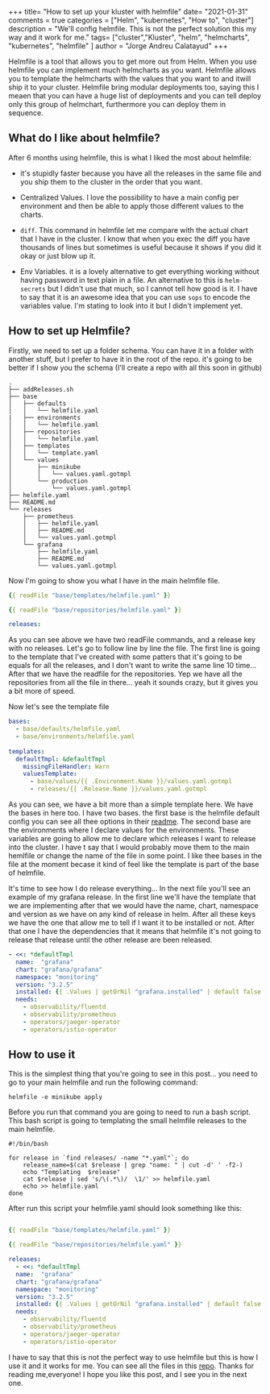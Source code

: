 +++
title= "How to set up your kluster with helmfile"
date= "2021-01-31"
comments = true
categories = ["Helm", "kubernetes", "How to", "cluster"]
description = "We'll config helmfile. This is not the perfect solution this my way and it work for me."
tags= ["cluster","Kluster", "helm", "helmcharts", "kubernetes", "helmfile" ]
author = "Jorge Andreu Calatayud"
+++


Helmfile is a tool that allows you to get more out from Helm. When you use helmfile you can implement much helmcharts as you want. Helmfile allows you to template the helmcharts with the values that you want to and itwill ship it to your cluster. Helmfile bring modular deployments too, saying this I meaen that you can have a huge list of deployments and you can tell deploy only this group of helmchart, furthermore you can deploy them in sequence.

## What do I like about helmfile?
After 6 months using helmfile, this is what I liked the most about helmfile:
-  it's stupidly faster because you have all the releases in the same file and you ship them to the cluster in the order that you want.


- Centralized Values. I love the possibility to have a main config per environment and then be able to apply those different values to the charts.

- `diff`. This command in helmfile let me compare with the actual chart that I have in the cluster. I know that when you exec the diff you have thousands of lines but sometimes is useful because it shows if you did it okay or just blow up it.

- Env Variables. it is a lovely alternative to get everything working without having password in text plain in a file. An alternative to this is `helm-secrets` but I didn't use that much, so I cannot tell how good is it. I have to say that it is an awesome idea that you can use `sops` to encode the variables value. I'm stating to look into it but I didn't implement yet.
  
## How to set up Helmfile?

Firstly, we need to set up a folder schema. You can have it in a folder with another stuff, but I prefer to have it in the root of the repo. it's going to be better if I show you the schema (I'll create a repo with all this soon in github)

```shell
.
├── addReleases.sh
├── base
│   ├── defaults
│   │   └── helmfile.yaml
|   ├── environments
│   │   └── helmfile.yaml
│   ├── repositories
│   │   └── helmfile.yaml
│   ├── templates
│   │   └── template.yaml
│   └── values
│       ├── minikube
│       │   └── values.yaml.gotmpl
│       └── production
│           └── values.yaml.gotmpl
├── helmfile.yaml
├── README.md
└── releases
    ├── prometheus
    │   ├── helmfile.yaml
    │   ├── README.md
    │   └── values.yaml.gotmpl
    └── grafana
        ├── helmfile.yaml
        ├── README.md
        └── values.yaml.gotmpl

```

Now I'm going to show you what I have in the main helmfile file.

```yaml
{{ readFile "base/templates/helmfile.yaml" }}

{{ readFile "base/repositories/helmfile.yaml" }}

releases:

```

As you can see above we have two readFile commands, and a release key with no releases. Let's go to follow line by line the file. The first line is going to the template that I've created with some patters that it's going to be equals for all the releases, and I don't want to write the same line 10 time... After that we have the readfile for the repositories. Yep we have all the repositories from all the file in there... yeah it sounds crazy, but it gives you a bit more of speed. 


Now let's see the template file

```yaml
bases:
  - base/defaults/helmfile.yaml
  - base/environments/helmfile.yaml
  
templates:
  defaultTmpl: &defaultTmpl
    missingFileHandler: Warn
    valuesTemplate:
      - base/values/{{ .Environment.Name }}/values.yaml.gotmpl
      - releases/{{ .Release.Name }}/values.yaml.gotmpl
```


As you can see, we have a bit more than a simple template here. We have the bases in here too. I have two bases. the first base is the helmfile default config you can see all thee options in their [readme](https://github.com/roboll/helmfile/blob/master/README.md#configuration). The second base are the environments where I declare values for the environments. These variables are going to allow me to declare which releases I want to release into the cluster. I have t say that I would probably move them to the main hemlfile or change the name of the file in some point. I like thee bases in the file at the moment becase it kind of feel like the template is part of the base of helmfile.

It's time to see how I do release everything... In the next file you'll see an example of my grafana release. In the first line we'll have the template that we are implementing after that we would have the name, chart, namespace and version as we have on any kind of release in helm. After all these keys we have the one that allow me to tell if I want it to be installed or not. After that one I have the dependencies that it means that helmfile it's not going to  release that release until the other release are been released.

```yaml
- <<: *defaultTmpl
  name:  "grafana"
  chart: "grafana/grafana"
  namespace: "monitoring"
  version: "3.2.5"
  installed: {{ .Values | getOrNil "grafana.installed" | default false }}
  needs: 
    - observability/fluentd
    - observability/prometheus
    - operators/jaeger-operator
    - operators/istio-operator
```

## How to use it

This is the simplest thing that you're going to see in this post... you need to go to your main helmfile and run the following command:

```shell
helmfile -e minikube apply 
```

Before you run that command you are going to need to run a bash script. This bash script is going to templating the small helmfile releases to the main helmfile. 

```shell
#!/bin/bash

for release in `find releases/ -name "*.yaml"`; do
    release_name=$(cat $release | grep "name: " | cut -d' ' -f2-)
    echo "Templating  $release"
    cat $release | sed 's/\(.*\)/  \1/' >> helmfile.yaml
    echo >> helmfile.yaml
done
```

After run this script your helmfile.yaml should look something like this:


```yaml

{{ readFile "base/templates/helmfile.yaml" }}

{{ readFile "base/repositories/helmfile.yaml" }}

releases:
  - <<: *defaultTmpl
  name:  "grafana"
  chart: "grafana/grafana"
  namespace: "monitoring"
  version: "3.2.5"
  installed: {{ .Values | getOrNil "grafana.installed" | default false }}
  needs: 
    - observability/fluentd
    - observability/prometheus
    - operators/jaeger-operator
    - operators/istio-operator
```

I have to say that this is not the perfect way to use helmfile but this is how I use it and it works for me. You can see all the files in this [repo](https://github.com/devbasis/helmfile-schema). Thanks for reading me,everyone! I hope you like this post, and I see you in the next one.